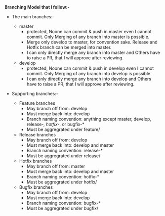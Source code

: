 __Branching Model that I follow:-__   
* The main branches:-   
	- master   
		- protected, Noone can commit & push in master even I cannot commit. Only Merging of any branch into master is possible.   
		- Merge only develop to master, for convention sake. Release and Hotfix branch can be merged into master.     
		- I can only directly merge any branch into master and Others have to raise a PR, that I will approve after reviewing.    
	- develop   
		- protected, Noone can commit & push in develop even I cannot commit. Only Merging of any branch into develop is possible.        
		- I can only directly merge any branch into develop and Others have to raise a PR, that I will approve after reviewing.   

* Supporting branches:-   
	- Feature branches   
		- May branch off from: develop   
		- Must merge back into: develop   
		- Branch naming convention: anything except master, develop, release-*, hotfix-*, or bugfix-*   
		- Must be aggregrated under feature/   
	- Release branches   
		- May branch off from: develop   
		- Must merge back into: develop and master   
		- Branch naming convention: release-*   
		- Must be aggregrated under release/   
	- Hotfix branches   
		- May branch off from: master   
		- Must merge back into: develop and master   
		- Branch naming convention: hotfix-*   
		- Must be aggregrated under hotfix/   
	- Bugfix branches   
		- May branch off from: develop   
		- Must merge back into: develop   
		- Branch naming convention: bugfix-*   
		- Must be aggregrated under bugfix/   
